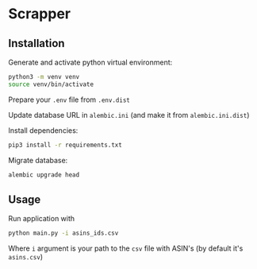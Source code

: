 # Scrapper

## Installation

Generate and activate python virtual environment:

```sh
python3 -m venv venv
source venv/bin/activate
```

Prepare your `.env` file from `.env.dist`

Update database URL in `alembic.ini` (and make it from `alembic.ini.dist`)

Install dependencies:

```sh
pip3 install -r requirements.txt
```

Migrate database:

```sh
alembic upgrade head
```

## Usage

Run application with

```sh
python main.py -i asins_ids.csv
```

Where `i` argument is your path to the `csv` file with ASIN's (by default it's `asins.csv`)
